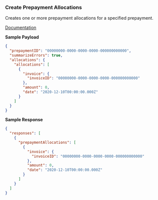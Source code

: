 ### Create Prepayment Allocations

Creates one or more prepayment allocations for a specified prepayment.

[Documentation](https://xeroapi.github.io/xero-node/accounting/index.html#api-Accounting-createPrepaymentAllocations)

**Sample Payload**
```json
{
  "prepaymentID": "00000000-0000-0000-0000-000000000000",
  "summarizeErrors": true,
  "allocations": {
    "allocations": [
      {
        "invoice": {
          "invoiceID": "00000000-0000-0000-0000-000000000000"
        },
        "amount": 0,
        "date": "2020-12-10T00:00:00.000Z"
      }
    ]
  }
}
```

**Sample Response**
```json
{
  "responses": [
    {
      "prepaymentAllocations": [
        {
          "invoice": {
            "invoiceID": "00000000-0000-0000-0000-000000000000"
          },
          "amount": 0,
          "date": "2020-12-10T00:00:00.000Z"
        }
      ]
    }
  ]
}
```
